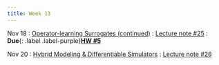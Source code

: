 ```yaml
---
title: Week 13
---
```


Nov 18
: [Operator-learning Surrogates (continued)](https://boguoporousmedia.github.io/HWRS504-2025Fall/lecture/)
  : [Lecture note #25](https://boguoporousmedia.github.io/HWRS504-2025Fall/lecture/)
: **Due**{: .label .label-purple}[**HW #5**](#)

Nov 20
: [Hybrid Modeling & Differentiable Simulators](https://boguoporousmedia.github.io/HWRS504-2025Fall/lecture/)
  : [Lecture note #26](https://boguoporousmedia.github.io/HWRS504-2025Fall/lecture/)		


